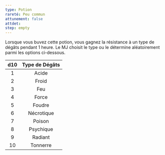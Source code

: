 ```yaml
---
type: Potion
rareté: Peu commun
attunement: false
attdet:
step: empty
---
```

Lorsque vous buvez cette potion, vous gagnez la résistance à un type de dégâts pendant 1 heure. Le MJ choisit le type ou le détermine aléatoirement parmi les options ci-dessous.

| d10 | Type de Dégâts |
|:---:|:--------------:|
|  1  |     Acide      |
|  2  |     Froid      |
|  3  |      Feu       |
|  4  |     Force      |
|  5  |     Foudre     |
|  6  |   Nécrotique   |
|  7  |     Poison     |
|  8  |   Psychique    |
|  9  |    Radiant     |
| 10  |    Tonnerre    |


